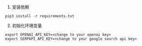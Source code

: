 1. 安装依赖
```
pip3 install -r requirements.txt
```
2. 初始化环境变量
```
export OPENAI_API_KEY=<change to your openai key>
export SERPAPI_API_KEY=<change to your google search api key>
```